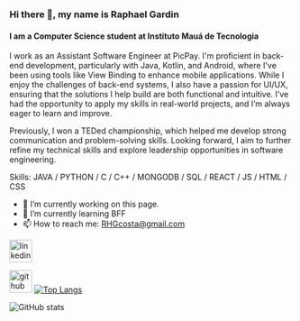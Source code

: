 ### Hi there 👋, my name is Raphael Gardin
#### I am a Computer Science student at Instituto Mauá de Tecnologia 
 I work as an Assistant Software Engineer at PicPay. I'm proficient in back-end development, particularly with Java, Kotlin, and Android, where I've been using tools like View Binding to enhance mobile applications. While I enjoy the challenges of back-end systems, I also have a passion for UI/UX, ensuring that the solutions I help build are both functional and intuitive. I’ve had the opportunity to apply my skills in real-world projects, and I’m always eager to learn and improve.

Previously, I won a TEDed championship, which helped me develop strong communication and problem-solving skills. Looking forward, I aim to further refine my technical skills and explore leadership opportunities in software engineering.



Skills: JAVA / PYTHON / C / C++ / MONGODB / SQL / REACT / JS / HTML / CSS

- 🔭 I’m currently working on this page. 
- 🌱 I’m currently learning BFF  
- 📫 How to reach me: RHGcosta@gmail.com 

 [<img src='https://cdn.jsdelivr.net/npm/simple-icons@3.0.1/icons/linkedin.svg' alt='linkedin' height='40'>](https://www.linkedin.com/in/raphael-costa-094a24304/)  


[<img src='https://cdn.jsdelivr.net/npm/simple-icons@3.0.1/icons/github.svg' alt='github' height='40'>](https://github.com/RaphaelGardin) 
[![Top Langs](https://github-readme-stats.vercel.app/api/top-langs/?username=RaphaelGardin)](https://github.com/anuraghazra/github-readme-stats)

![GitHub stats](https://github-readme-stats.vercel.app/api?username=RaphaelGardin&show_icons=true&count_private=true)  


